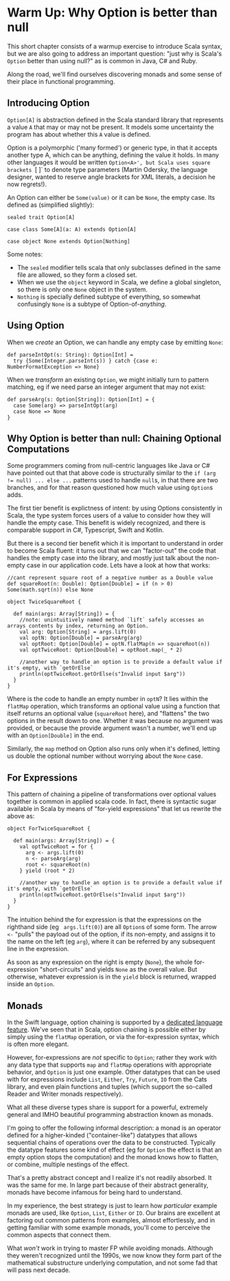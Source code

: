 # Warm Up: Why Option is better than null

This short chapter consists of a warmup exercise to introduce Scala syntax, but we are also going to address an important
question: "just why is Scala's `Option` better than using null?" as is common in Java, C# and Ruby.

Along the road, we'll find ourselves discovering monads and some sense of their place in functional programming.

## Introducing Option

`Option[A]` is abstraction defined in the Scala standard library that represents a value `A` that may or may not be present.
It models some uncertainty the program has about whether this `A` value is defined.

Option is a polymorphic ('many formed') or generic type, in that it accepts another type A, which can be anything, defining
the value it holds. In many other languages it would be written `Option<A>', but Scala uses square brackets `[ ]`  to denote
type parameters (Martin Odersky, the language designer, wanted to reserve angle brackets for XML literals, a decision he now
regrets!).

An Option can either be `Some(value)` or it can be `None`, the empty case. Its defined as (simplified slightly):

```scala:mdoc
sealed trait Option[A]

case class Some[A](a: A) extends Option[A]

case object None extends Option[Nothing]
```

Some notes:
- The `sealed` modifier tells scala that only subclasses defined in the same file are allowed, so they form a closed set.
- When we use the `object` keyword in Scala, we define a global singleton, so there is only one `None` object in the system.
- `Nothing` is specially defined subtype of everything, so somewhat confusingly `None` is a subtype of Option-of-*anything*.

## Using Option

When we *create* an Option, we can handle any empty case by emitting `None`:

```scala:mdoc
def parseIntOpt(s: String): Option[Int] =
  try {Some(Integer.parseInt(s)) } catch {case e: NumberFormatException => None}
```



When we *transform* an existing `Option`, we might initially turn to pattern matching, eg if we need parse an integer argument
that may not exist:

```scala:mdoc
def parseArg(s: Option[String]): Option[Int] = {
  case Some(arg) => parseIntOpt(arg)
  case None => None
}
```

## Why Option is better than null: Chaining Optional Computations

Some programmers coming from null-centric languages like Java or C# have pointed out that that above code is structurally
similar to the `if (arg != null) ... else ...` patterns used to handle `null`s, in that there are two branches, and for
that reason questioned how much value using `Option`s adds.

The first tier benefit is explictness of intent: by using Options consistently in Scala, the type system forces users of
a value to consider how they will handle the empty case. This benefit is widely recognized, and there is comparable support
in C#, Typescript, Swift and Kotlin.

But there is a second tier benefit which it is important to understand in order to become Scala fluent: it turns out that
we can "factor-out" the code that handles the empty case into the library, and mostly just talk about the non-empty case
in our application code. Lets have a look at how that works:

```scala:mdoc
//cant represent square root of a negative number as a Double value
def squareRoot(n: Double): Option[Double] = if (n > 0) Some(math.sqrt(n)) else None

object TwiceSquareRoot {

  def main(args: Array[String]) = {
    //note: unintuitively named method `lift` safely accesses an arrays contents by index, returning an Option.
    val arg: Option[String] = args.lift(0)
    val optN: Option[Double] = parseArg(arg)
    val optRoot: Option[Double] = optN.flatMap(n => squareRoot(n))
    val optTwiceRoot: Option[Double] = optRoot.map(_ * 2)

    //another way to handle an option is to provide a default value if it's empty, with `getOrElse`
    println(optTwiceRoot.getOrElse(s"Invalid input $arg"))
  }
}
```

Where is the code to handle an empty number in `optN`? It lies within the `flatMap` operation, which transforms an optional
value using a function that itself returns an optional value (`squareRoot` here), and "flattens" the two options in the
result down to one. Whether it was because no argument was provided, or because the provide argument wasn't a number,
we'll end up with an `Option[Double]` in the end.

Similarly, the `map` method on Option also runs only when it's defined, letting us double the optional number without
worrying about the `None` case.

## For Expressions

This pattern of chaining a pipeline of transformations over optional values together is common in applied scala code. In
fact, there is syntactic sugar available in Scala by means of "for-yield expressions" that let us rewrite the above as:

```scala:mdoc
object ForTwiceSquareRoot {

  def main(args: Array[String]) = {
    val optTwiceRoot = for {
      arg <- args.lift(0)
      n <- parseArg(arg)
      root <- squareRoot(n)
    } yield (root * 2)

    //another way to handle an option is to provide a default value if it's empty, with `getOrElse`
    println(optTwiceRoot.getOrElse(s"Invalid input $arg"))
  }
}
```

The intuition behind the for expression is that the expressions on the righthand side (eg ` args.lift(0)`) are all `Option`s
of some form. The arrow `<-` "pulls" the payload out of the option, if its non-empty, and assigns it to the name on the left
(eg `arg`), where it can be referred by any subsequent line in the expression.

As soon as any expression on the right is empty (`None`), the whole for-expression "short-circuits" and yields `None` as
the overall value. But otherwise, whatever expression is in the `yield` block is returned, wrapped inside an `Option`.

## Monads

In the Swift language, option chaining is supported by a [dedicated language feature](https://docs.swift.org/swift-book/LanguageGuide/OptionalChaining.html).
We've seen that in Scala, option chaining is possible either by simply using the `flatMap` operation, or via the
for-expression syntax, which is often more elegant.

However, for-expressions are *not* specific to `Option`; rather they work with any data type that supports `map` and
`flatMap` operations with appropriate behavior, and `Option` is just one example. Other datatypes that can be used with
for expressions include `List`, `Either`, `Try`, `Future`, `IO` from the Cats library, and even plain functions and tuples
(which support the so-called Reader and Writer monads respectively).

What all these diverse types share is support for a powerful, extremely general and IMHO beautiful programming abstraction
known as monads.

I'm going to offer the following informal description: a monad is an operator defined for a higher-kinded ("container-like") datatypes
that allows sequential chains of operations over the data to be constructed. Typically the datatype features some kind of
effect (eg for `Option` the effect is that an empty option stops the computation) and the monad knows how to flatten, or
combine, multiple nestings of the effect.

That's a pretty abstract concept and I realize it's not readily absorbed. It was the same for me. In large part because
of their abstract generality, monads have become infamous for being hard to understand.

In my experience, the best strategy
is just to learn how *particular* example monads are used, like `Option`, `List`, `Either` or `IO`. Our brains are excellent at
factoring out common patterns from examples, almost effortlessly, and in getting familiar with some example monads, you'll
come to perceive the common aspects that connect them.

What *won't* work in trying to master FP while avoiding monads. Although they weren't recognized until the 1990s, we now
know they form part of the mathematical substructure underlying computation, and not some fad that will pass next decade.





